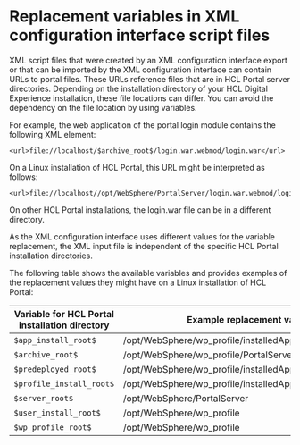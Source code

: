 # Replacement variables in XML configuration interface script files

XML script files that were created by an XML configuration interface export or that can be imported by the XML configuration interface can contain URLs to portal files. These URLs reference files that are in HCL Portal server directories. Depending on the installation directory of your HCL Digital Experience installation, these file locations can differ. You can avoid the dependency on the file location by using variables.

For example, the web application of the portal login module contains the following XML element:

```
<url>file://localhost/$archive_root$/login.war.webmod/login.war</url>
```

On a Linux installation of HCL Portal, this URL might be interpreted as follows:

```
<url>file://localhost//opt/WebSphere/PortalServer/login.war.webmod/login.war</url>
```

On other HCL Portal installations, the login.war file can be in a different directory.

As the XML configuration interface uses different values for the variable replacement, the XML input file is independent of the specific HCL Portal installation directories.

The following table shows the available variables and provides examples of the replacement values they might have on a Linux installation of HCL Portal:

|Variable for HCL Portal installation directory|Example replacement value|
|----------------------------------------------|-------------------------|
|`$app_install_root$`|/opt/WebSphere/wp_profile/installedApps|
|`$archive_root$`|/opt/WebSphere/wp_profile/PortalServer/deployed/archive|
|`$predeployed_root$`|/opt/WebSphere/wp_profile/installedApps/wpsbvt|
|`$profile_install_root$`|/opt/WebSphere/wp_profile/installedApps|
|`$server_root$`|/opt/WebSphere/PortalServer|
|`$user_install_root$`|/opt/WebSphere/wp_profile|
|`$wp_profile_root$`|/opt/WebSphere/wp_profile|


